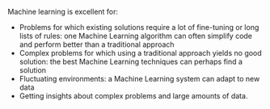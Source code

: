 Machine learning is excellent for:

- Problems for which existing solutions require a lot of fine-tuning or long lists of rules: one Machine Learning algorithm can often simplify code and perform better than a traditional approach
- Complex problems for which using a traditional approach yields no good solution: the best Machine Learning techniques can perhaps find a solution
- Fluctuating environments: a Machine Learning system can adapt to new data
- Getting insights about complex problems and large amounts of data.


